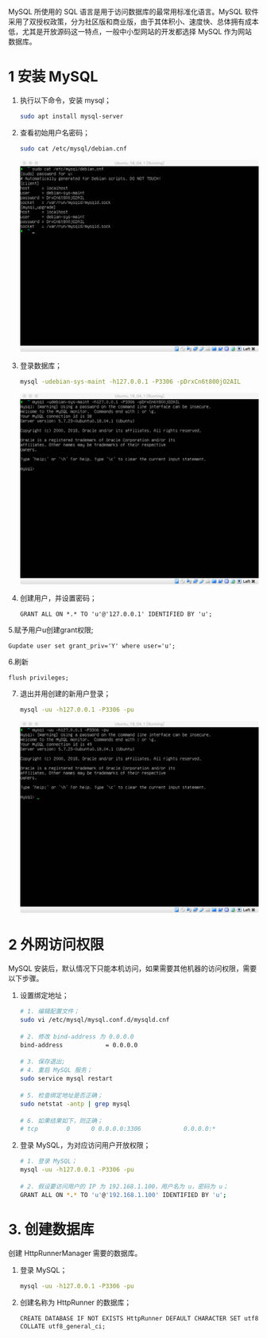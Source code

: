 MySQL 所使用的 SQL 语言是用于访问数据库的最常用标准化语言。MySQL 软件采用了双授权政策，分为社区版和商业版，由于其体积小、速度快、总体拥有成本低，尤其是开放源码这一特点，一般中小型网站的开发都选择 MySQL 作为网站数据库。

# 1 安装 MySQL

1. 执行以下命令，安装 mysql；

   ``` sh
   sudo apt install mysql-server
   ```

2. 查看初始用户名密码；

   ``` sh
   sudo cat /etc/mysql/debian.cnf
   ```

   ![](images/008_MySQL_1.png)

3. 登录数据库；

   ``` sh
   mysql -udebian-sys-maint -h127.0.0.1 -P3306 -pDrxCn6t800jO2AIL
   ```

   ![](images/008_MySQL_2.png)

4. 创建用户，并设置密码；

   ``` mysql
   GRANT ALL ON *.* TO 'u'@'127.0.0.1' IDENTIFIED BY 'u';
   ```
5.赋予用户u创建grant权限;
   ``` mysql
   Gupdate user set grant_priv='Y' where user='u';
   ```
6.刷新
   ``` mysql
flush privileges;
   ```
7. 退出并用创建的新用户登录；

   ``` sh
   mysql -uu -h127.0.0.1 -P3306 -pu
   ```

   ![](images/008_MySQL_3.png)

# 2 外网访问权限

MySQL 安装后，默认情况下只能本机访问，如果需要其他机器的访问权限，需要以下步骤。

1. 设置绑定地址；

   ``` sh
   # 1. 编辑配置文件；
   sudo vi /etc/mysql/mysql.conf.d/mysqld.cnf
   
   # 2. 修改 bind-address 为 0.0.0.0
   bind-address            = 0.0.0.0
   
   # 3. 保存退出;
   # 4. 重启 MySQL 服务；
   sudo service mysql restart
   
   # 5. 检查绑定地址是否正确；
   sudo netstat -antp | grep mysql
   
   # 6. 如果结果如下，则正确；
   # tcp        0      0 0.0.0.0:3306            0.0.0.0:*               LISTEN      3826/mysqld
   ```

2. 登录 MySQL，为对应访问用户开放权限；

   ``` sh
   # 1. 登录 MySQL；
   mysql -uu -h127.0.0.1 -P3306 -pu
   
   # 2. 假设要访问用户的 IP 为 192.168.1.100，用户名为 u，密码为 u；
   GRANT ALL ON *.* TO 'u'@'192.168.1.100' IDENTIFIED BY 'u';
   ```

# 3. 创建数据库

创建 HttpRunnerManager 需要的数据库。

1. 登录 MySQL；

   ``` sh
   mysql -uu -h127.0.0.1 -P3306 -pu
   ```

2. 创建名称为 HttpRunner 的数据库；

   ``` mysql
   CREATE DATABASE IF NOT EXISTS HttpRunner DEFAULT CHARACTER SET utf8 COLLATE utf8_general_ci;
   ```
